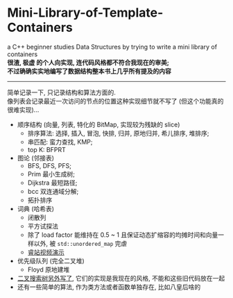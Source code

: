 # Mini-Library-of-Template-Containers

a C++ beginner studies Data Structures by trying to write a mini library of containers<br />
**很渣, 极虚 的个人向实现, 连代码风格都不符合我现在的审美; <br />不过确确实实地编写了数据结构整本书上几乎所有提及的内容**

____________________

简单记录一下, 只记录结构和算法方面的.<br />
像列表会记录最近一次访问的节点的位置这种实现细节就不写了 (但这个功能真的很难实现)...

- 顺序结构 (向量, 列表, 特化的 BitMap, 实现较为残缺的 slice)
    - 排序算法: 选择, 插入, 冒泡, 快排, 归并, 原地归并, 希儿排序, 堆排序;
    - 串匹配:   蛮力查找, KMP;
    - top K:   BFPRT
- 图论 (邻接表)
    - BFS, DFS, PFS;
    - Prim 最小生成树;
    - Dijkstra 最短路径;
    - bcc 双连通域分解;
    - 拓扑排序
- 词典 (哈希表)
    - 闭散列
    - 平方试探法
    - 除了 load factor 能维持在 0.5 ~ 1 且保证动态扩缩容的均摊时间和向量一样以外, 被 `std::unordered_map` 完虐
    - [睿站视频演示](https://www.bilibili.com/video/BV1gZ4y1i7jH)
- 优先级队列 (完全二叉堆)
    - Floyd 原地建堆
- [二叉搜索树另外写了](https://github.com/Shynur/Binary-Search-Tree), 它们的实现是我现在的风格, 不能和这些旧代码放在一起
- 还有一些简单的算法, 作为类方法或者函数单独存在, 比如八皇后啥的
